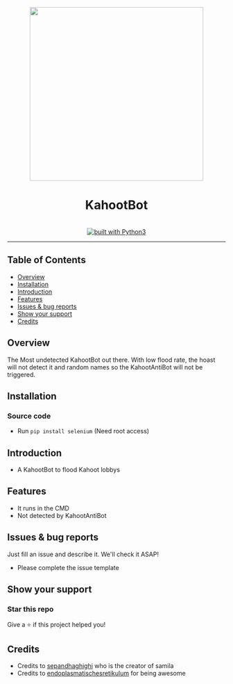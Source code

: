 <div align="center">
<img src="https://upload.wikimedia.org/wikipedia/commons/thumb/4/4d/Kahoot_Logo.svg/1200px-Kahoot_Logo.svg.png" width=400 height=400>
<br/>
<h1>KahootBot</h1>
<br/>
  <a href="https://www.python.org/"><img src="https://img.shields.io/badge/built%20with-Python3-green.svg" alt="built with Python3" /></a>
</div>

----------
## Table of Contents
- [Overview](#Overview)
- [Installation](#Installation)
- [Introduction](#Introduction)
- [Features](#Features)
- [Issues & bug reports](#Issues--bug-reports)
- [Show your support](#Show-your-support)
- [Credits](#Credits)

## Overview
The Most undetected KahootBot out there. With low flood rate, the hoast will not detect it and random names so the KahootAntiBot will not be triggered.

## Installation
### Source code
- Run ```pip install selenium``` (Need root access)

## Introduction 
- A KahootBot to flood Kahoot lobbys

## Features
-  It runs in the CMD
-  Not detected by KahootAntiBot

## Issues & bug reports
Just fill an issue and describe it. We'll check it ASAP!

- Please complete the issue template

## Show your support
### Star this repo
Give a ⭐️ if this project helped you!

## Credits
- Credits to [sepandhaghighi](https://github.com/sepandhaghighi) who is the creator of samila
- Credits to [endoplasmatischesretikulum](https://github.com/endoplasmatischesretikulum) for being awesome 
